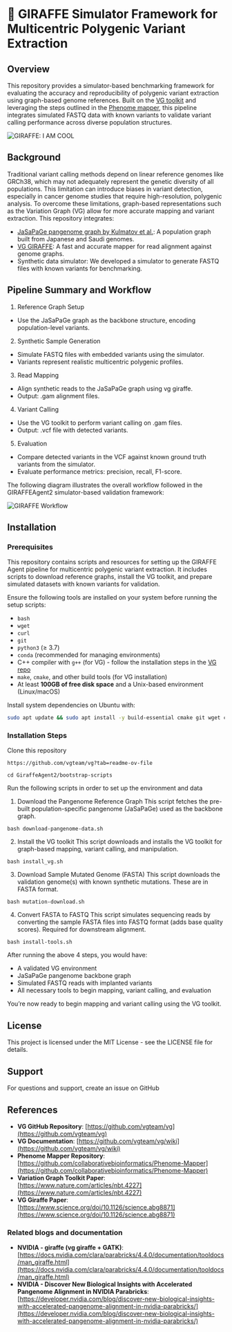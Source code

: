 # 🦒 GIRAFFE Simulator Framework for Multicentric Polygenic Variant Extraction

## Overview
This repository provides a simulator-based benchmarking framework for evaluating the accuracy and reproducibility of polygenic variant extraction using graph-based genome references. Built on the [VG toolkit](https://github.com/vgteam/vg?tab=readme-ov-file) and leveraging the steps outlined in the [Phenome mapper](https://github.com/collaborativebioinformatics/Phenome-Mapper), this pipeline integrates simulated FASTQ data with known variants to validate variant calling performance across diverse population structures.

![GIRAFFE: I AM COOL](giraffewithgoggles.jpeg)

## Background
Traditional variant calling methods depend on linear reference genomes like GRCh38, which may not adequately represent the genetic diversity of all populations. This limitation can introduce biases in variant detection, especially in cancer genome studies that require high-resolution, polygenic analysis. To overcome these limitations, graph-based representations such as the Variation Graph (VG) allow for more accurate mapping and variant extraction. This repository integrates:
* [JaSaPaGe pangenome graph by Kulmatov et al.](https://pmc.ncbi.nlm.nih.gov/articles/PMC12343856/): A population graph built from Japanese and Saudi genomes.
* [VG GIRAFFE](https://www.science.org/doi/10.1126/science.abg8871): A fast and accurate mapper for read alignment against genome graphs.
* Synthetic data simulator: We developed a simulator to generate FASTQ files with known variants for benchmarking.

## Pipeline Summary and Workflow
1. Reference Graph Setup
* Use the JaSaPaGe graph as the backbone structure, encoding population-level variants.

2. Synthetic Sample Generation
* Simulate FASTQ files with embedded variants using the simulator.
* Variants represent realistic multicentric polygenic profiles.

3. Read Mapping
* Align synthetic reads to the JaSaPaGe graph using vg giraffe.
* Output: .gam alignment files.

4. Variant Calling
* Use the VG toolkit to perform variant calling on .gam files.
* Output: .vcf file with detected variants.

5. Evaluation
* Compare detected variants in the VCF against known ground truth variants from the simulator.
* Evaluate performance metrics: precision, recall, F1-score.

The following diagram illustrates the overall workflow followed in the GIRAFFEAgent2 simulator-based validation framework:

![GIRAFFE Workflow](giraffe2.png)

## Installation

### Prerequisites 
This repository contains scripts and resources for setting up the GIRAFFE Agent pipeline for multicentric polygenic variant extraction. It includes scripts to download reference graphs, install the VG toolkit, and prepare simulated datasets with known variants for validation.   

Ensure the following tools are installed on your system before running the setup scripts:
- `bash`
- `wget`
- `curl`
- `git`
- `python3` (≥ 3.7)
- `conda` (recommended for managing environments)
- C++ compiler with `g++` (for VG) - follow the installation steps in the [VG repo](https://github.com/vgteam/vg?tab=readme-ov-file)
- `make`, `cmake`, and other build tools (for VG installation)
- At least **100GB of free disk space** and a Unix-based environment (Linux/macOS)

Install system dependencies on Ubuntu with:

```bash
sudo apt update && sudo apt install -y build-essential cmake git wget curl unzip
```

### Installation Steps
Clone this repository
```
https://github.com/vgteam/vg?tab=readme-ov-file
```

```
cd GiraffeAgent2/bootstrap-scripts
```

Run the following scripts in order to set up the environment and data

1. Download the Pangenome Reference Graph
This script fetches the pre-built population-specific pangenome (JaSaPaGe) used as the backbone graph.
```
bash download-pangenome-data.sh
```

2. Install the VG toolkit 
This script downloads and installs the VG toolkit for graph-based mapping, variant calling, and manipulation.
```
bash install_vg.sh
```

3. Download Sample Mutated Genome (FASTA)
This script downloads the validation genome(s) with known synthetic mutations. These are in FASTA format.
```
bash mutation-download.sh
```

4. Convert FASTA to FASTQ
This script simulates sequencing reads by converting the sample FASTA files into FASTQ format (adds base quality scores). Required for downstream alignment.
```
bash install-tools.sh
```

After running the above 4 steps, you would have:
* A validated VG environment
* JaSaPaGe pangenome backbone graph
* Simulated FASTQ reads with implanted variants
* All necessary tools to begin mapping, variant calling, and evaluation

You’re now ready to begin mapping and variant calling using the VG toolkit.

## License

This project is licensed under the MIT License - see the LICENSE file for details.

## Support

For questions and support, create an issue on GitHub

## References

- **VG GitHub Repository**: [https://github.com/vgteam/vg](https://github.com/vgteam/vg)
- **VG Documentation**: [https://github.com/vgteam/vg/wiki](https://github.com/vgteam/vg/wiki)
- **Phenome Mapper Repository**: [https://github.com/collaborativebioinformatics/Phenome-Mapper](https://github.com/collaborativebioinformatics/Phenome-Mapper)
- **Variation Graph Toolkit Paper**: [https://www.nature.com/articles/nbt.4227](https://www.nature.com/articles/nbt.4227)
- **VG Giraffe Paper**: [https://www.science.org/doi/10.1126/science.abg8871](https://www.science.org/doi/10.1126/science.abg8871)

### Related blogs and documentation
- **NVIDIA - giraffe (vg giraffe + GATK)**: [https://docs.nvidia.com/clara/parabricks/4.4.0/documentation/tooldocs/man_giraffe.html](https://docs.nvidia.com/clara/parabricks/4.4.0/documentation/tooldocs/man_giraffe.html)
- **NVIDIA - Discover New Biological Insights with Accelerated Pangenome Alignment in NVIDIA Parabricks**: [https://developer.nvidia.com/blog/discover-new-biological-insights-with-accelerated-pangenome-alignment-in-nvidia-parabricks/](https://developer.nvidia.com/blog/discover-new-biological-insights-with-accelerated-pangenome-alignment-in-nvidia-parabricks/)
